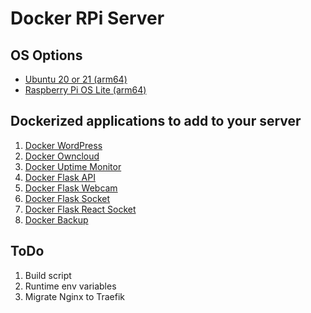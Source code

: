 # Docker RPi Server

## OS Options
- [Ubuntu 20 or 21 (arm64)](https://github.com/avidsapp/rpi-docker-server/blob/master/UBUNTU.md)
- [Raspberry Pi OS Lite (arm64)](https://github.com/avidsapp/rpi-docker-server/blob/master/RASPIOS.md)

## Dockerized applications to add to your server
1. [Docker WordPress](https://github.com/avidsapp/docker-wordpress.git)
1. [Docker Owncloud](https://github.com/avidsapp/docker-owncloud.git)
1. [Docker Uptime Monitor](https://github.com/avidsapp/docker-uptime-monitor.git)
1. [Docker Flask API](https://github.com/avidsapp/docker-flask-api.git)
1. [Docker Flask Webcam](https://github.com/avidsapp/docker-flask-webcam.git)
1. [Docker Flask Socket](https://github.com/avidsapp/docker-flask-react.git)
1. [Docker Flask React Socket](https://github.com/avidsapp/docker-flask-react-socket.git)
1. [Docker Backup](https://github.com/offen/docker-volume-backup)

## ToDo
1. Build script
1. Runtime env variables
1. Migrate Nginx to Traefik
